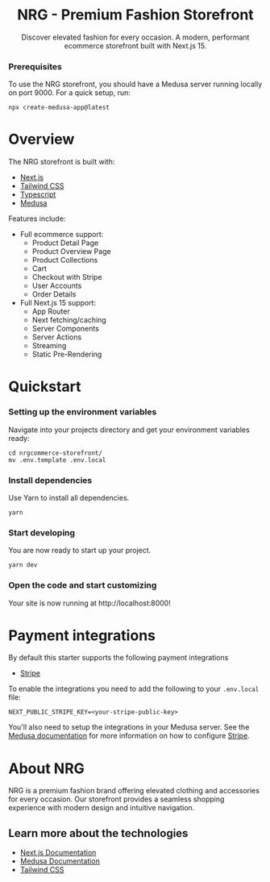 <h1 align="center">
  NRG - Premium Fashion Storefront
</h1>

<p align="center">
Discover elevated fashion for every occasion. A modern, performant ecommerce storefront built with Next.js 15.</p>

### Prerequisites

To use the NRG storefront, you should have a Medusa server running locally on port 9000.
For a quick setup, run:

```shell
npx create-medusa-app@latest
```

# Overview

The NRG storefront is built with:

- [Next.js](https://nextjs.org/)
- [Tailwind CSS](https://tailwindcss.com/)
- [Typescript](https://www.typescriptlang.org/)
- [Medusa](https://medusajs.com/)

Features include:

- Full ecommerce support:
  - Product Detail Page
  - Product Overview Page
  - Product Collections
  - Cart
  - Checkout with Stripe
  - User Accounts
  - Order Details
- Full Next.js 15 support:
  - App Router
  - Next fetching/caching
  - Server Components
  - Server Actions
  - Streaming
  - Static Pre-Rendering

# Quickstart

### Setting up the environment variables

Navigate into your projects directory and get your environment variables ready:

```shell
cd nrgcommerce-storefront/
mv .env.template .env.local
```

### Install dependencies

Use Yarn to install all dependencies.

```shell
yarn
```

### Start developing

You are now ready to start up your project.

```shell
yarn dev
```

### Open the code and start customizing

Your site is now running at http://localhost:8000!

# Payment integrations

By default this starter supports the following payment integrations

- [Stripe](https://stripe.com/)

To enable the integrations you need to add the following to your `.env.local` file:

```shell
NEXT_PUBLIC_STRIPE_KEY=<your-stripe-public-key>
```

You'll also need to setup the integrations in your Medusa server. See the [Medusa documentation](https://docs.medusajs.com) for more information on how to configure [Stripe](https://docs.medusajs.com/resources/commerce-modules/payment/payment-provider/stripe#main).

# About NRG

NRG is a premium fashion brand offering elevated clothing and accessories for every occasion. Our storefront provides a seamless shopping experience with modern design and intuitive navigation.

## Learn more about the technologies

- [Next.js Documentation](https://nextjs.org/docs)
- [Medusa Documentation](https://docs.medusajs.com/)
- [Tailwind CSS](https://tailwindcss.com/)
